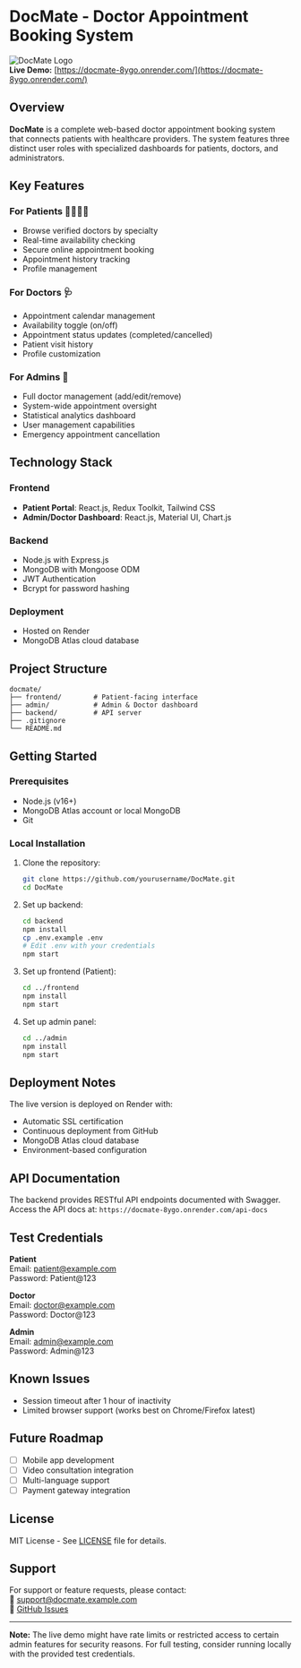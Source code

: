 # DocMate - Doctor Appointment Booking System  

![DocMate Logo](https://via.placeholder.com/150x50?text=DocMate)  
**Live Demo:** [https://docmate-8ygo.onrender.com/](https://docmate-8ygo.onrender.com/)  

## Overview  
**DocMate** is a complete web-based doctor appointment booking system that connects patients with healthcare providers. The system features three distinct user roles with specialized dashboards for patients, doctors, and administrators.

## Key Features  

### For Patients 👩‍⚕️👨‍⚕️
- Browse verified doctors by specialty
- Real-time availability checking
- Secure online appointment booking
- Appointment history tracking
- Profile management

### For Doctors 🩺
- Appointment calendar management
- Availability toggle (on/off)
- Appointment status updates (completed/cancelled)
- Patient visit history
- Profile customization

### For Admins 🔐
- Full doctor management (add/edit/remove)
- System-wide appointment oversight
- Statistical analytics dashboard
- User management capabilities
- Emergency appointment cancellation

## Technology Stack  

### Frontend
- **Patient Portal**: React.js, Redux Toolkit, Tailwind CSS
- **Admin/Doctor Dashboard**: React.js, Material UI, Chart.js

### Backend
- Node.js with Express.js
- MongoDB with Mongoose ODM
- JWT Authentication
- Bcrypt for password hashing

### Deployment
- Hosted on Render
- MongoDB Atlas cloud database

## Project Structure
```
docmate/
├── frontend/        # Patient-facing interface
├── admin/           # Admin & Doctor dashboard
├── backend/         # API server
├── .gitignore
└── README.md
```

## Getting Started

### Prerequisites
- Node.js (v16+)
- MongoDB Atlas account or local MongoDB
- Git

### Local Installation
1. Clone the repository:
   ```bash
   git clone https://github.com/yourusername/DocMate.git
   cd DocMate
   ```

2. Set up backend:
   ```bash
   cd backend
   npm install
   cp .env.example .env
   # Edit .env with your credentials
   npm start
   ```

3. Set up frontend (Patient):
   ```bash
   cd ../frontend
   npm install
   npm start
   ```

4. Set up admin panel:
   ```bash
   cd ../admin
   npm install
   npm start
   ```

## Deployment Notes
The live version is deployed on Render with:
- Automatic SSL certification
- Continuous deployment from GitHub
- MongoDB Atlas cloud database
- Environment-based configuration

## API Documentation
The backend provides RESTful API endpoints documented with Swagger. Access the API docs at:
`https://docmate-8ygo.onrender.com/api-docs`

## Test Credentials
**Patient**  
Email: patient@example.com  
Password: Patient@123  

**Doctor**  
Email: doctor@example.com  
Password: Doctor@123  

**Admin**  
Email: admin@example.com  
Password: Admin@123  

## Known Issues
- Session timeout after 1 hour of inactivity
- Limited browser support (works best on Chrome/Firefox latest)

## Future Roadmap
- [ ] Mobile app development
- [ ] Video consultation integration
- [ ] Multi-language support
- [ ] Payment gateway integration

## License
MIT License - See [LICENSE](LICENSE) file for details.

## Support
For support or feature requests, please contact:  
📧 support@docmate.example.com  
🐛 [GitHub Issues](https://github.com/yourusername/DocMate/issues)  

---

**Note:** The live demo might have rate limits or restricted access to certain admin features for security reasons. For full testing, consider running locally with the provided test credentials.
